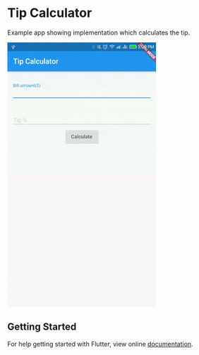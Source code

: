 # Tip Calculator

Example app showing implementation which calculates the tip.

<img src="demo_img.gif" height="600em" />


## Getting Started

For help getting started with Flutter, view online [documentation](http://flutter.io/).